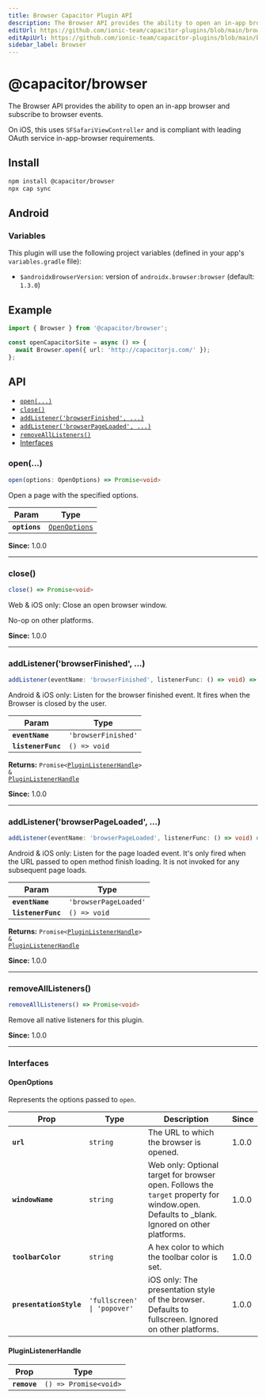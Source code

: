 ```yaml
---
title: Browser Capacitor Plugin API
description: The Browser API provides the ability to open an in-app browser and subscribe to browser events.
editUrl: https://github.com/ionic-team/capacitor-plugins/blob/main/browser/README.md
editApiUrl: https://github.com/ionic-team/capacitor-plugins/blob/main/browser/src/definitions.ts
sidebar_label: Browser
---
```


# @capacitor/browser

The Browser API provides the ability to open an in-app browser and subscribe to browser events.

On iOS, this uses `SFSafariViewController` and is compliant with leading OAuth service in-app-browser requirements.

## Install

```bash
npm install @capacitor/browser
npx cap sync
```

## Android

### Variables

This plugin will use the following project variables (defined in your app's `variables.gradle` file):

- `$androidxBrowserVersion`: version of `androidx.browser:browser` (default: `1.3.0`)

## Example

```typescript
import { Browser } from '@capacitor/browser';

const openCapacitorSite = async () => {
  await Browser.open({ url: 'http://capacitorjs.com/' });
};
```

## API

<docgen-index>

* [`open(...)`](#open)
* [`close()`](#close)
* [`addListener('browserFinished', ...)`](#addlistenerbrowserfinished-)
* [`addListener('browserPageLoaded', ...)`](#addlistenerbrowserpageloaded-)
* [`removeAllListeners()`](#removealllisteners)
* [Interfaces](#interfaces)

</docgen-index>

<docgen-api>


### open(...)

```typescript
open(options: OpenOptions) => Promise<void>
```

Open a page with the specified options.

| Param         | Type                                                |
| ------------- | --------------------------------------------------- |
| **`options`** | <code><a href="#openoptions">OpenOptions</a></code> |

**Since:** 1.0.0

--------------------


### close()

```typescript
close() => Promise<void>
```

Web & iOS only: Close an open browser window.

No-op on other platforms.

**Since:** 1.0.0

--------------------


### addListener('browserFinished', ...)

```typescript
addListener(eventName: 'browserFinished', listenerFunc: () => void) => Promise<PluginListenerHandle> & PluginListenerHandle
```

Android & iOS only: Listen for the browser finished event.
It fires when the Browser is closed by the user.

| Param              | Type                           |
| ------------------ | ------------------------------ |
| **`eventName`**    | <code>'browserFinished'</code> |
| **`listenerFunc`** | <code>() =&gt; void</code>     |

**Returns:** <code>Promise&lt;<a href="#pluginlistenerhandle">PluginListenerHandle</a>&gt; & <a href="#pluginlistenerhandle">PluginListenerHandle</a></code>

**Since:** 1.0.0

--------------------


### addListener('browserPageLoaded', ...)

```typescript
addListener(eventName: 'browserPageLoaded', listenerFunc: () => void) => Promise<PluginListenerHandle> & PluginListenerHandle
```

Android & iOS only: Listen for the page loaded event.
It's only fired when the URL passed to open method finish loading.
It is not invoked for any subsequent page loads.

| Param              | Type                             |
| ------------------ | -------------------------------- |
| **`eventName`**    | <code>'browserPageLoaded'</code> |
| **`listenerFunc`** | <code>() =&gt; void</code>       |

**Returns:** <code>Promise&lt;<a href="#pluginlistenerhandle">PluginListenerHandle</a>&gt; & <a href="#pluginlistenerhandle">PluginListenerHandle</a></code>

**Since:** 1.0.0

--------------------


### removeAllListeners()

```typescript
removeAllListeners() => Promise<void>
```

Remove all native listeners for this plugin.

**Since:** 1.0.0

--------------------


### Interfaces


#### OpenOptions

Represents the options passed to `open`.

| Prop                    | Type                                   | Description                                                                                                                                | Since |
| ----------------------- | -------------------------------------- | ------------------------------------------------------------------------------------------------------------------------------------------ | ----- |
| **`url`**               | <code>string</code>                    | The URL to which the browser is opened.                                                                                                    | 1.0.0 |
| **`windowName`**        | <code>string</code>                    | Web only: Optional target for browser open. Follows the `target` property for window.open. Defaults to _blank. Ignored on other platforms. | 1.0.0 |
| **`toolbarColor`**      | <code>string</code>                    | A hex color to which the toolbar color is set.                                                                                             | 1.0.0 |
| **`presentationStyle`** | <code>'fullscreen' \| 'popover'</code> | iOS only: The presentation style of the browser. Defaults to fullscreen. Ignored on other platforms.                                       | 1.0.0 |


#### PluginListenerHandle

| Prop         | Type                                      |
| ------------ | ----------------------------------------- |
| **`remove`** | <code>() =&gt; Promise&lt;void&gt;</code> |

</docgen-api>